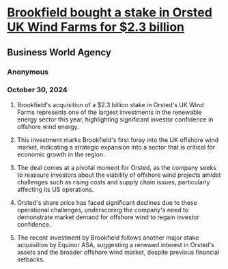 # [Brookfield bought a stake in Orsted UK Wind Farms for $2.3 billion](https://advance.lexis.com/api/document?collection=news&id=urn:contentItem:6D9P-KR81-F16G-T3YB-00000-00&context=1519360)
## Business World Agency
### Anonymous
### October 30, 2024

1. Brookfield's acquisition of a $2.3 billion stake in Orsted's UK Wind Farms represents one of the largest investments in the renewable energy sector this year, highlighting significant investor confidence in offshore wind energy.

2. This investment marks Brookfield's first foray into the UK offshore wind market, indicating a strategic expansion into a sector that is critical for economic growth in the region.

3. The deal comes at a pivotal moment for Orsted, as the company seeks to reassure investors about the viability of offshore wind projects amidst challenges such as rising costs and supply chain issues, particularly affecting its US operations.

4. Orsted's share price has faced significant declines due to these operational challenges, underscoring the company's need to demonstrate market demand for offshore wind to regain investor confidence.

5. The recent investment by Brookfield follows another major stake acquisition by Equinor ASA, suggesting a renewed interest in Orsted's assets and the broader offshore wind market, despite previous financial setbacks.
